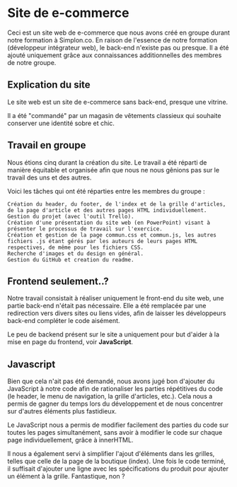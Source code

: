 # Site de e-commerce

Ceci est un site web de e-commerce que nous avons créé en groupe durant notre formation à Simplon.co. En raison de l'essence de notre formation (développeur intégrateur web), le back-end n'existe pas ou presque. Il a été ajouté uniquement grâce aux connaissances additionnelles des membres de notre groupe.

## Explication du site

Le site web est un site de e-commerce sans back-end, presque une vitrine.

Il a été "commandé" par un magasin de vêtements classieux qui souhaite conserver une identité sobre et chic.


## Travail en groupe 

Nous étions cinq durant la création du site. Le travail a été réparti de manière équitable et organisée afin que nous ne nous gênions pas sur le travail des uns et des autres.

Voici les tâches qui ont été réparties entre les membres du groupe :

    Création du header, du footer, de l'index et de la grille d'articles, de la page d'article et des autres pages HTML individuellement.
    Gestion du projet (avec l'outil Trello).
    Création d'une présentation du site web (en PowerPoint) visant à présenter le processus de travail sur l'exercice.
    Création et gestion de la page commun.css et commun.js, les autres fichiers .js étant gérés par les auteurs de leurs pages HTML respectives, de même pour les fichiers CSS.
    Recherche d'images et du design en général.
    Gestion du GitHub et creation du readme.

## Frontend seulement..?

Notre travail consistait à réaliser uniquement le front-end du site web, une partie back-end n'était pas nécessaire. Elle a été remplacée par une redirection vers divers sites ou liens vides, afin de laisser les développeurs back-end compléter le code aisément.

Le peu de backend présent sur le site a uniquement pour but d'aider à la mise en page du frontend, voir **JavaScript**.

## Javascript

Bien que cela n'ait pas été demandé, nous avons jugé bon d'ajouter du JavaScript à notre code afin de rationaliser les parties répétitives du code (le header, le menu de navigation, la grille d'articles, etc.). Cela nous a permis de gagner du temps lors du développement et de nous concentrer sur d'autres éléments plus fastidieux.

Le JavaScript nous a permis de modifier facilement des parties du code sur toutes les pages simultanément, sans avoir à modifier le code sur chaque page individuellement, grâce à innerHTML.

Il nous a également servi à simplifier l'ajout d'éléments dans les grilles, telles que celle de la page de la boutique (index). Une fois le code terminé, il suffisait d'ajouter une ligne avec les spécifications du produit pour ajouter un élément à la grille. Fantastique, non ?